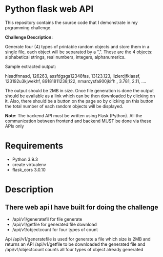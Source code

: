 
# Python flask web API
This repository contains the source code that I demonstrate in my prgramming challenge.

**Challenge Description:**

Generate four (4) types of printable random objects and store them in a single file, each object will be separated by a ",".  These are the 4 objects: alphabetical strings, real numbers, integers, alphanumerics.

Sample extracted output:

hisadfnnasd, 126263, assfdgsga12348fas, 13123.123, lizierdjfklaasf, 123192u3kjwekhf, 89181811238,122, nmarcysfa900jkifh  , 3.781, 2.11, ....

The output should be 2MB in size. Once file generation is done the output should be available as a link which can be then downloaded by clicking on it. Also, there should be a button on the page so by clicking on this button the total number of each random objects will be displayed.

**Note:** The backend API must be written using Flask (Python). All the communication between frontend and backend MUST be done via these APIs only

# Requirements
* Python 3.9.3
* create virtualenv 
* flask_cors 3.0.10

# Description
## There web api I have built for doing the challenge
* /api/v1/generatefil for file generate 
* /api/v1/getfile  for generated file download
* /api/v1/objectcount for four types of count

Api /api/v1/generatefile is used for generate a file which size is 2MB and returns an API /api/v1/getfile to be downloaded the generated file
and /api/v1/objectcount counts all four types of object already generated
